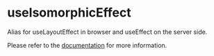 # useIsomorphicEffect

Alias for useLayoutEffect in browser and useEffect on the server side.

Please refer to the [documentation](https://raddix.dev/hooks/use-isomorphic-effect) for more information.

